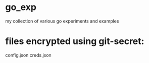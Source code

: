 # go_exp
my collection of various go experiments and examples

# files encrypted using git-secret:
config.json
creds.json